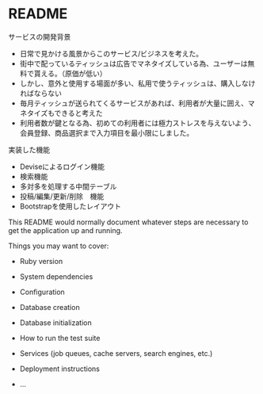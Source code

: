 # README

サービスの開発背景
* 日常で見かける風景からこのサービス/ビジネスを考えた。
* 街中で配っているティッシュは広告でマネタイズしている為、ユーザーは無料で貰える。（原価が低い）  
* しかし、意外と使用する場面が多い、私用で使うティッシュは、購入しなければならない  
* 毎月ティッシュが送られてくるサービスがあれば、利用者が大量に囲え、マネタイズもできると考えた　　
* 利用者数が鍵となる為、初めての利用者には極力ストレスを与えないよう、会員登録、商品選択まで入力項目を最小限にしました。　　

実装した機能
* Deviseによるログイン機能
* 検索機能
* 多対多を処理する中間テーブル
* 投稿/編集/更新/削除　機能
* Bootstrapを使用したレイアウト


This README would normally document whatever steps are necessary to get the
application up and running.

Things you may want to cover:

* Ruby version

* System dependencies

* Configuration

* Database creation

* Database initialization

* How to run the test suite

* Services (job queues, cache servers, search engines, etc.)

* Deployment instructions

* ...
